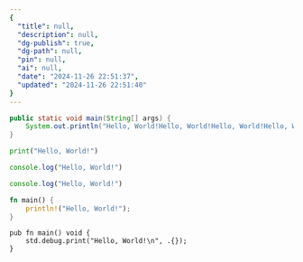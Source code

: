 ```yaml
---
{
  "title": null,
  "description": null,
  "dg-publish": true,
  "dg-path": null,
  "pin": null,
  "ai": null,
  "date": "2024-11-26 22:51:37",
  "updated": "2024-11-26 22:51:40"
}
---
```





```java title="Java"
public static void main(String[] args) {
    System.out.println("Hello, World!Hello, World!Hello, World!Hello, World!Hello, World!Hello, World!Hello, World!Hello, World!Hello, World!Hello, World!Hello, World!Hello, World!Hello, World!Hello, World!Hello, World!Hello, World!");
}
```

```python title="Python"
print("Hello, World!")
```

```js title="JavaScript"
console.log("Hello, World!")
```

```ts title="TypeScript"
console.log("Hello, World!")
```

```rust title="Rust"
fn main() {
    println!("Hello, World!");
}
```

```zig title="Zig"
pub fn main() void {   
    std.debug.print("Hello, World!\n", .{});
}
```

